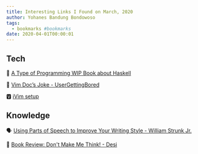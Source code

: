 ```yaml
---
title: Interesting Links I Found on March, 2020
author: Yohanes Bandung Bondowoso
tags:
  - bookmarks #bookmarks
date: 2020-04-01T00:00:01
---
```


## Tech

📓 [A Type of Programming WIP Book about Haskell](https://atypeofprogramming.com/)

🤪 [Vim Doc’s Joke - UserGettingBored](http://vimdoc.sourceforge.net/htmldoc/autocmd.html#UserGettingBored)

🆅 [iVim setup](https://www.reddit.com/r/vim/comments/9ki5g8/ivim_ios_howtos/)

## Knowledge

🗣 [Using Parts of Speech to Improve Your Writing Style - William Strunk Jr.](https://ia.net/writer/support/writing-tips/parts-of-speech)

🧠 [Book Review: Don't Make Me Think! - Desi](https://dev.to/desi/book-review-don-t-make-me-think-329k)
